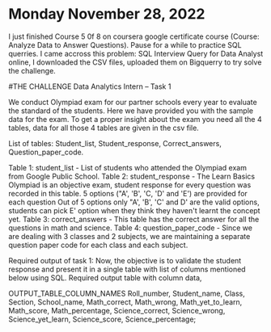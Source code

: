 # Monday November 28, 2022
I just finished Course 5 0f 8 on coursera google certificate course (Course: Analyze Data to Answer Questions). Pause for a while to practice SQL querries.
I came accross this problem: SQL Interview Query for Data Analyst online, I downloaded the CSV files, uploaded them on Bigquerry to try solve the challenge.

#THE CHALLENGE
Data Analytics Intern – Task 1

We conduct Olympiad exam for our partner schools every year to evaluate the standard of the students. Here we have provided you with the sample data for the exam. To get a proper insight about the exam you need all the 4 tables, data for all those 4 tables are given in the csv file. 

List of tables:
Student_list,
Student_response,
Correct_answers,
Question_paper_code.

Table 1: student_list - List of students who attended the Olympiad exam from Google Public School.
Table 2: student_response - The Learn Basics Olympiad is an objective exam, student response for every question was recorded in this table.
5 options ("A', 'B', 'C, 'D' and 'E') are provided for each question
Out of 5 options only "A', 'B', 'C' and D' are the valid options, students can pick E' option when they think they haven't learnt the concept yet.
Table 3: correct_answers - This table has the correct answer for all the questions in math and science.
Table 4: question_paper_code - Since we are dealing with 3 classes and 2 subjects, we are maintaining a separate question paper code for each class and each subject.

Required output of task 1:
Now, the objective is to validate the student response and present it in a single table with list of columns mentioned below using SQL. 
Required output table with column data,

OUTPUT_TABLE_COLUMN_NAMES
Roll_number,
Student_name,
Class,
Section,
School_name,
Math_correct,
Math_wrong,
Math_yet_to_learn,
Math_score,
Math_percentage,
Science_correct,
Science_wrong,
Science_yet_learn,
Science_score,
Science_percentage;

